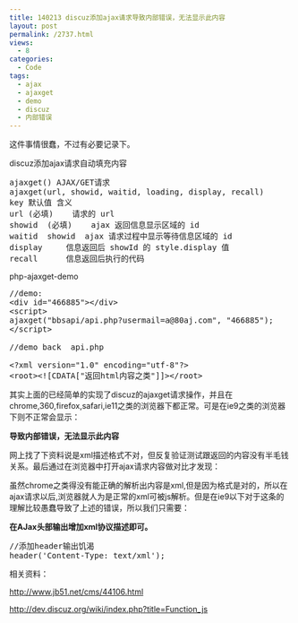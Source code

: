 ```yaml
---
title: 140213 discuz添加ajax请求导致内部错误，无法显示此内容
layout: post
permalink: /2737.html
views:
  - 8
categories:
  - Code
tags:
  - ajax
  - ajaxget
  - demo
  - discuz
  - 内部错误
---
```

这件事情很蠢，不过有必要记录下。

discuz添加ajax请求自动填充内容

<pre>ajaxget() AJAX/GET请求
ajaxget(url, showid, waitid, loading, display, recall)
key	默认值	含义
url	(必填)	请求的 url
showid	(必填)	ajax 返回信息显示区域的 id
waitid	showid	ajax 请求过程中显示等待信息区域的 id
display		信息返回后 showId 的 style.display 值
recall		信息返回后执行的代码
</pre>

php-ajaxget-demo

<pre class="brush: php; title: ; notranslate" title="">//demo:
&lt;div id="466885"&gt;&lt;/div&gt;
&lt;script&gt;
ajaxget("bbsapi/api.php?usermail=a@80aj.com", "466885");
&lt;/script&gt;

//demo back  api.php

&lt;?xml version="1.0" encoding="utf-8"?&gt;
&lt;root&gt;&lt;![CDATA["返回html内容之类"]]&gt;&lt;/root&gt;
</pre>

<font clolr="red">其实上面的已经简单的实现了discuz的ajaxget请求操作，并且在chrome,360,firefox,safari,ie11之类的浏览器下都正常。可是在ie9之类的浏览器下则不正常会显示：</font>

**导致内部错误，无法显示此内容**

网上找了下资料说是xml描述格式不对，但反复验证测试跟返回的内容没有半毛钱关系。最后通过在浏览器中打开ajax请求内容做对比才发现：

虽然chrome之类得没有能正确的解析出内容是xml,但是因为格式是对的，所以在ajax请求以后,浏览器就人为是正常的xml可被js解析。但是在ie9以下对于这条的理解比较愚蠢导致了上述的错误，所以我们只需要：

**在AJax头部输出增加xml协议描述即可。**

<pre class="brush: php; title: ; notranslate" title="">//添加header输出饥渴
header('Content-Type: text/xml');
</pre>

相关资料：

http://www.jb51.net/cms/44106.html

http://dev.discuz.org/wiki/index.php?title=Function_js